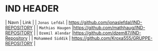 <h1> IND HEADER </h1>

| Navn | Link |
| `Jonas Lefdal` | https://github.com/jonaslefdal/IND-REPOSITORY |
| `Mathias Haugen` |https://github.com/mathhaug/IND-REPOSITORY  |
| `Dzemil Alendar` |https://github.com/dzem87/IND-Repository  |
| `Mohammed Siddik` | https://github.com/Kroxa555/GRUPPE-REPOSITORY |